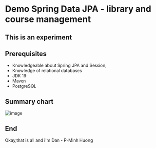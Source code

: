 
# Demo Spring Data JPA - library and course management

## This is an experiment

## Prerequisites
- Knowledgeable about Spring JPA and Session, 
- Knowledge of relational databases
- JDK 19
- Maven
- PostgreSQL
## Summary chart
<!--  
                                                    - src
                                                         - main
                                                               -* com.example.demo
                                                                     - modelTable 
                                                                          - util
                                                                                ---- EnrolmentId.java
                                                                             - Book.java
                                                                             - Course.java
                                                                             - Enrolment.java
                                                                             - Student.java 
                                                                             - StudentIdCard.java
                                                                     - reponsitory
                                                                             - StudentIdCardRepository.java
                                                                             - StudentRepository.java
                                                                      - DemoApplication.java
                                                         - resources
                                                                     -application.properties
                                                    - pom.xml
 -->
 
![image](https://user-images.githubusercontent.com/127305381/226135433-15ec982c-4c72-41cb-b639-f5adaac13455.png)


## End
Okay,that is all and i'm Dan - P-Minh Huong
